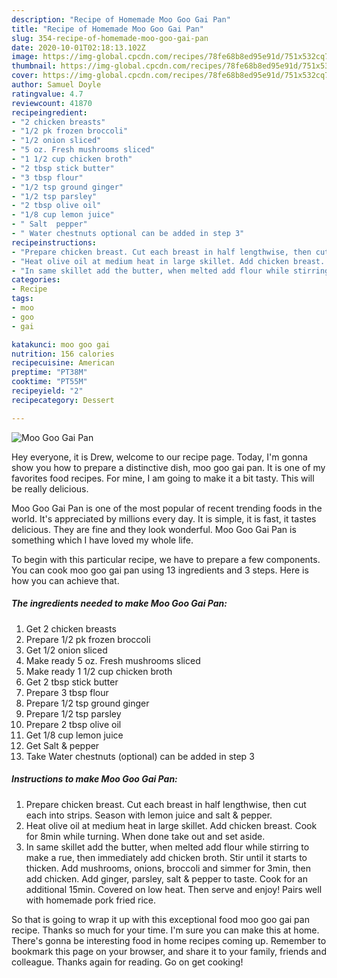 ```yaml
---
description: "Recipe of Homemade Moo Goo Gai Pan"
title: "Recipe of Homemade Moo Goo Gai Pan"
slug: 354-recipe-of-homemade-moo-goo-gai-pan
date: 2020-10-01T02:18:13.102Z
image: https://img-global.cpcdn.com/recipes/78fe68b8ed95e91d/751x532cq70/moo-goo-gai-pan-recipe-main-photo.jpg
thumbnail: https://img-global.cpcdn.com/recipes/78fe68b8ed95e91d/751x532cq70/moo-goo-gai-pan-recipe-main-photo.jpg
cover: https://img-global.cpcdn.com/recipes/78fe68b8ed95e91d/751x532cq70/moo-goo-gai-pan-recipe-main-photo.jpg
author: Samuel Doyle
ratingvalue: 4.7
reviewcount: 41870
recipeingredient:
- "2 chicken breasts"
- "1/2 pk frozen broccoli"
- "1/2 onion sliced"
- "5 oz. Fresh mushrooms sliced"
- "1 1/2 cup chicken broth"
- "2 tbsp stick butter"
- "3 tbsp flour"
- "1/2 tsp ground ginger"
- "1/2 tsp parsley"
- "2 tbsp olive oil"
- "1/8 cup lemon juice"
- " Salt  pepper"
- " Water chestnuts optional can be added in step 3"
recipeinstructions:
- "Prepare chicken breast. Cut each breast in half lengthwise, then cut each into strips. Season with lemon juice and salt &amp; pepper."
- "Heat olive oil at medium heat in large skillet. Add chicken breast. Cook for 8min while turning. When done take out and set aside."
- "In same skillet add the butter, when melted add flour while stirring to make a rue, then immediately add chicken broth. Stir until it starts to thicken. Add mushrooms, onions, broccoli and simmer for 3min, then add chicken. Add ginger, parsley, salt &amp; pepper to taste. Cook for an additional 15min. Covered on low heat. Then serve and enjoy! Pairs well with homemade pork fried rice."
categories:
- Recipe
tags:
- moo
- goo
- gai

katakunci: moo goo gai 
nutrition: 156 calories
recipecuisine: American
preptime: "PT38M"
cooktime: "PT55M"
recipeyield: "2"
recipecategory: Dessert

---
```



![Moo Goo Gai Pan](https://img-global.cpcdn.com/recipes/78fe68b8ed95e91d/751x532cq70/moo-goo-gai-pan-recipe-main-photo.jpg)

Hey everyone, it is Drew, welcome to our recipe page. Today, I'm gonna show you how to prepare a distinctive dish, moo goo gai pan. It is one of my favorites food recipes. For mine, I am going to make it a bit tasty. This will be really delicious.

Moo Goo Gai Pan is one of the most popular of recent trending foods in the world. It's appreciated by millions every day. It is simple, it is fast, it tastes delicious. They are fine and they look wonderful. Moo Goo Gai Pan is something which I have loved my whole life.




To begin with this particular recipe, we have to prepare a few components. You can cook moo goo gai pan using 13 ingredients and 3 steps. Here is how you can achieve that.

<!--inarticleads1-->

##### The ingredients needed to make Moo Goo Gai Pan:

1. Get 2 chicken breasts
1. Prepare 1/2 pk frozen broccoli
1. Get 1/2 onion sliced
1. Make ready 5 oz. Fresh mushrooms sliced
1. Make ready 1 1/2 cup chicken broth
1. Get 2 tbsp stick butter
1. Prepare 3 tbsp flour
1. Prepare 1/2 tsp ground ginger
1. Prepare 1/2 tsp parsley
1. Prepare 2 tbsp olive oil
1. Get 1/8 cup lemon juice
1. Get  Salt &amp; pepper
1. Take  Water chestnuts (optional) can be added in step 3




<!--inarticleads2-->

##### Instructions to make Moo Goo Gai Pan:

1. Prepare chicken breast. Cut each breast in half lengthwise, then cut each into strips. Season with lemon juice and salt &amp; pepper.
1. Heat olive oil at medium heat in large skillet. Add chicken breast. Cook for 8min while turning. When done take out and set aside.
1. In same skillet add the butter, when melted add flour while stirring to make a rue, then immediately add chicken broth. Stir until it starts to thicken. Add mushrooms, onions, broccoli and simmer for 3min, then add chicken. Add ginger, parsley, salt &amp; pepper to taste. Cook for an additional 15min. Covered on low heat. Then serve and enjoy! Pairs well with homemade pork fried rice.




So that is going to wrap it up with this exceptional food moo goo gai pan recipe. Thanks so much for your time. I'm sure you can make this at home. There's gonna be interesting food in home recipes coming up. Remember to bookmark this page on your browser, and share it to your family, friends and colleague. Thanks again for reading. Go on get cooking!
